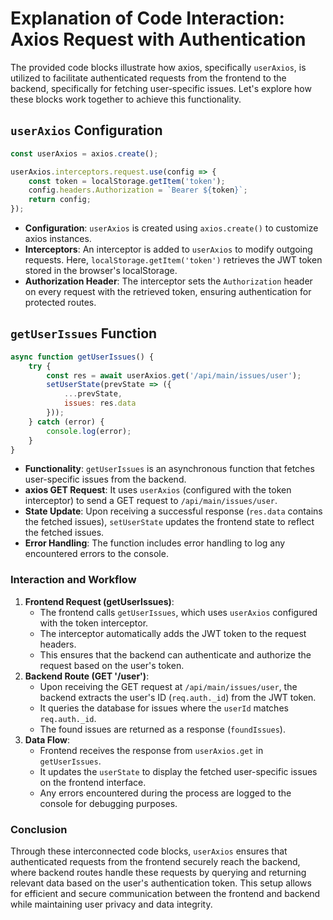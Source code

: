 # Explanation of Code Interaction: Axios Request with Authentication

The provided code blocks illustrate how axios, specifically `userAxios`, is utilized to facilitate authenticated requests from the frontend to the backend, specifically for fetching user-specific issues. Let's explore how these blocks work together to achieve this functionality.

## `userAxios` Configuration

```jsx
const userAxios = axios.create();

userAxios.interceptors.request.use(config => {
    const token = localStorage.getItem('token');
    config.headers.Authorization = `Bearer ${token}`;
    return config;
});

```

- **Configuration**: `userAxios` is created using `axios.create()` to customize axios instances.
- **Interceptors**: An interceptor is added to `userAxios` to modify outgoing requests. Here, `localStorage.getItem('token')` retrieves the JWT token stored in the browser's localStorage.
- **Authorization Header**: The interceptor sets the `Authorization` header on every request with the retrieved token, ensuring authentication for protected routes.

## `getUserIssues` Function

```jsx
async function getUserIssues() {
    try {
        const res = await userAxios.get('/api/main/issues/user');
        setUserState(prevState => ({
            ...prevState,
            issues: res.data
        }));
    } catch (error) {
        console.log(error);
    }
}

```

- **Functionality**: `getUserIssues` is an asynchronous function that fetches user-specific issues from the backend.
- **axios GET Request**: It uses `userAxios` (configured with the token interceptor) to send a GET request to `/api/main/issues/user`.
- **State Update**: Upon receiving a successful response (`res.data` contains the fetched issues), `setUserState` updates the frontend state to reflect the fetched issues.
- **Error Handling**: The function includes error handling to log any encountered errors to the console.

### Interaction and Workflow

1. **Frontend Request (getUserIssues)**:
    - The frontend calls `getUserIssues`, which uses `userAxios` configured with the token interceptor.
    - The interceptor automatically adds the JWT token to the request headers.
    - This ensures that the backend can authenticate and authorize the request based on the user's token.
2. **Backend Route (GET '/user')**:
    - Upon receiving the GET request at `/api/main/issues/user`, the backend extracts the user's ID (`req.auth._id`) from the JWT token.
    - It queries the database for issues where the `userId` matches `req.auth._id`.
    - The found issues are returned as a response (`foundIssues`).
3. **Data Flow**:
    - Frontend receives the response from `userAxios.get` in `getUserIssues`.
    - It updates the `userState` to display the fetched user-specific issues on the frontend interface.
    - Any errors encountered during the process are logged to the console for debugging purposes.

### Conclusion

Through these interconnected code blocks, `userAxios` ensures that authenticated requests from the frontend securely reach the backend, where backend routes handle these requests by querying and returning relevant data based on the user's authentication token. This setup allows for efficient and secure communication between the frontend and backend while maintaining user privacy and data integrity.
